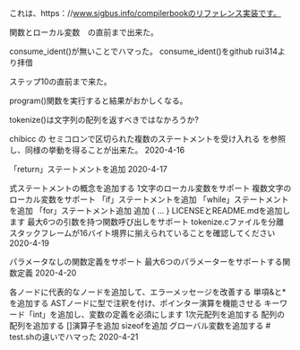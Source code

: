 これは、https：//www.sigbus.info/compilerbookのリファレンス実装です。


関数とローカル変数　の直前まで出来た。

consume_ident()が無いことでハマった。
consume_ident()をgithub rui314より拝借

ステップ10の直前まで来た。

program()関数を実行すると結果がおかしくなる。

tokenize()は文字列の配列を返すべきではなかろうか?

chibicc の セミコロンで区切られた複数のステートメントを受け入れる
を参照し、同様の挙動を得ることが出来た。
2020-4-16

「return」ステートメントを追加
2020-4-17

式ステートメントの概念を追加する
1文字のローカル変数をサポート
複数文字のローカル変数をサポート
「if」ステートメントを追加
「while」ステートメントを追加
「for」ステートメント追加
追加 { ... }
LICENSEとREADME.mdを追加します
最大6つの引数を持つ関数呼び出しをサポート
tokenize.cファイルを分離
スタックフレームが16バイト境界に揃えられていることを確認してください
2020-4-19

パラメータなしの関数定義をサポート
最大6つのパラメーターをサポートする関数定義
2020-4-20

各ノードに代表的なノードを追加して、エラーメッセージを改善する
単項&と*を追加する
ASTノードに型で注釈を付け、ポインター演算を機能させる
キーワード「int」を追加し、変数の定義を必須にします
1次元配列を追加する
配列の配列を追加する
[]演算子を追加
sizeofを追加
グローバル変数を追加する # test.shの違いでハマった
2020-4-21

